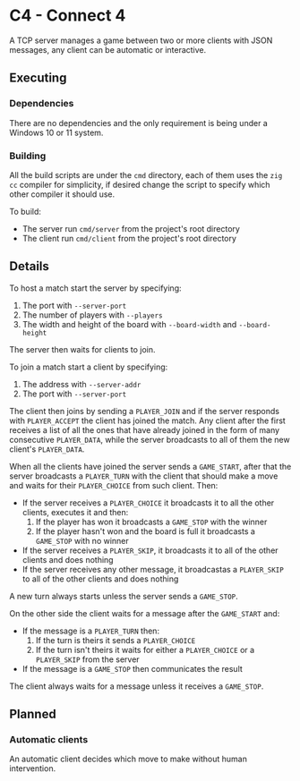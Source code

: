 # C4 - Connect 4

A TCP server manages a game between two or more clients with JSON messages, any client can be automatic or interactive.

## Executing

### Dependencies

There are no dependencies and the only requirement is being under a Windows 10 or 11 system.

### Building

All the build scripts are under the `cmd` directory, each of them uses the `zig cc` compiler for simplicity, if desired change the script to specify which other compiler it should use.

To build:

- The server run `cmd/server` from the project's root directory
- The client run `cmd/client` from the project's root directory

## Details

To host a match start the server by specifying:

1. The port with `--server-port`
2. The number of players with `--players`
3. The width and height of the board with `--board-width` and `--board-height`

The server then waits for clients to join.

To join a match start a client by specifying:

1. The address with `--server-addr`
2. The port with `--server-port`

The client then joins by sending a `PLAYER_JOIN` and if the server responds with `PLAYER_ACCEPT` the client has joined the match. Any client after the first receives a list of all the ones that have already joined in the form of many consecutive `PLAYER_DATA`, while the server broadcasts to all of them the new client's `PLAYER_DATA`.

When all the clients have joined the server sends a `GAME_START`, after that the server broadcasts a `PLAYER_TURN` with the client that should make a move and waits for their `PLAYER_CHOICE` from such client. Then:

- If the server receives a `PLAYER_CHOICE` it broadcasts it to all the other clients, executes it and then:
    1. If the player has won it broadcasts a `GAME_STOP` with the winner
    2. If the player hasn't won and the board is full it broadcasts a `GAME_STOP` with no winner
- If the server receives a `PLAYER_SKIP`, it broadcasts it to all of the other clients and does nothing
- If the server receives any other message, it broadcastas a `PLAYER_SKIP` to all of the other clients and does nothing

A new turn always starts unless the server sends a `GAME_STOP`.

On the other side the client waits for a message after the `GAME_START` and:

- If the message is a `PLAYER_TURN` then:
    1. If the turn is theirs it sends a `PLAYER_CHOICE`
    2. If the turn isn't theirs it waits for either a `PLAYER_CHOICE` or a `PLAYER_SKIP` from the server
- If the message is a `GAME_STOP` then communicates the result

The client always waits for a message unless it receives a `GAME_STOP`.

## Planned

### Automatic clients

An automatic client decides which move to make without human intervention.
